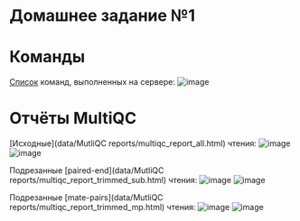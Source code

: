 # Домашнее задание №1

# Команды
[Список](src/server_commands.sh) команд, выполненных на сервере:
![image](https://user-images.githubusercontent.com/86663451/138978463-fca15aef-eb41-4850-861c-a8c4b398b5d1.png)

# Отчёты MultiQC
[Исходные](data/MutliQC reports/multiqc_report_all.html) чтения:
![image](https://user-images.githubusercontent.com/86663451/138980926-76fde27e-1fc8-4b43-a8bc-c08b4b43f71b.png)
![image](https://user-images.githubusercontent.com/86663451/138980942-6e1ea5b0-34b7-4904-bda8-dbb83f755e63.png)

Подрезанные [paired-end](data/MutliQC reports/multiqc_report_trimmed_sub.html) чтения:
![image](https://user-images.githubusercontent.com/86663451/138981992-73bd41ad-cbf9-4e5d-b601-f239694a048d.png)
![image](https://user-images.githubusercontent.com/86663451/138981998-806ebef8-1e6d-4703-b4aa-8980584a1681.png)

Подрезанные [mate-pairs](data/MutliQC reports/multiqc_report_trimmed_mp.html) чтения:
![image](https://user-images.githubusercontent.com/86663451/138982223-e5459054-6bb9-4d71-b36c-fc37e9160cc7.png)
![image](https://user-images.githubusercontent.com/86663451/138982246-6542b8bc-feab-4545-a011-76c090bd8269.png)


